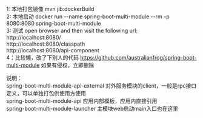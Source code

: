 1: 本地打包镜像 mvn jib:dockerBuild <br/>
2: 本地启动 docker run --name spring-boot-multi-module --rm -p 8080:8080 spring-boot-multi-module <br/>
3: 测试 open browser and then visit the following url:<br/>
	http://localhost:8080/ <br/>
	http://localhost:8080/classpath <br/>
	http://localhost:8080/api-component <br/>
4：比较懒，改了下别人的代码 https://github.com/australianfrog/spring-boot-multi-module 如果有侵权，立即删除

说明：<br/>
spring-boot-multi-module-api-external 对外服务模块的client，一般是rpc接口定义，可以单独打包供使用方使用 <br/>
spring-boot-multi-module-api 应用内部模板，应用内直接引用 <br/>
spring-boot-multi-module-launcher 主模块web启动main入口也在这里 <br/>
